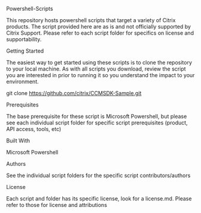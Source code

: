 Powershell-Scripts

This repository hosts powershell scripts that target a variety of Citrix products. The script provided here are as is and not officially supported by Citrix Support. Please refer to each script folder for specifics on license and supportability.

Getting Started

The easiest way to get started using these scripts is to clone the repository to your local machine.
As with all scripts you download, review the script you are interested in prior to running it so you understand the impact to your environment.

git clone https://github.com/citrix/CCMSDK-Sample.git


Prerequisites

The base prerequisite for these script is Microsoft Powershell, but please see each individual script folder for specific script prerequisites (product, API access, tools, etc)


Built With

Microsoft Powershell


Authors

See the individual script folders for the specific script contributors/authors


License

Each script and folder has its specific license, look for a license.md. Please refer to those for license and attributions